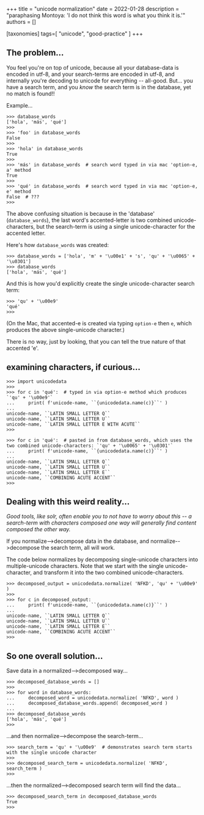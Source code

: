 +++
title = "unicode normalization"
date = 2022-01-28
description = "paraphasing Montoya: 'I do not think this word is what you think it is.'"
authors = []

[taxonomies]
tags=[ "unicode", "good-practice" ]
+++

## The problem...

You feel you're on top of unicode, because all your database-data is encoded in utf-8, and your search-terms are encoded in utf-8, and internally you're decoding to unicode for everything -- all-good. But... you have a search term, and you _know_ the search term is in the database, yet no match is found!!

Example...

```
>>> database_words
['hola', 'más', 'qué']
>>> 
>>> 'foo' in database_words
False
>>> 
>>> 'hola' in database_words
True
>>> 
>>> 'más' in database_words  # search word typed in via mac 'option-e, a' method
True
>>> 
>>> 'qué' in database_words  # search word typed in via mac 'option-e, e' method
False  # ???
>>> 
```

The above confusing situation is because in the 'database' (`database_words`), the last word's accented-letter is two combined unicode-characters, but the search-term is using a single unicode-character for the accented letter.

Here's how `database_words` was created:

```
>>> database_words = ['hola', 'm' + '\u00e1' + 's', 'qu' + '\u0065' + '\u0301']
>>> database_words
['hola', 'más', 'qué']
```

And this is how you'd explicitly create the single unicode-character search term:

```
>>> 'qu' + '\u00e9'
'qué'
>>> 
```

(On the Mac, that accented-e is created via typing `option-e` then `e`, which produces the above single-unicode character.)

There is no way, just by looking, that you can tell the true nature of that accented 'e'.


## examining characters, if curious...

```
>>> import unicodedata
>>> 
>>> for c in 'qué':  # typed in via option-e method which produces `'qu' + '\u00e9'`
...     print( f'unicode-name, ``{unicodedata.name(c)}``' )
... 
unicode-name, ``LATIN SMALL LETTER Q``
unicode-name, ``LATIN SMALL LETTER U``
unicode-name, ``LATIN SMALL LETTER E WITH ACUTE``
>>> 

>>> for c in 'qué':  # pasted in from database_words, which uses the two combined unicode-characters: `'qu' + '\u0065' + '\u0301'`
...     print( f'unicode-name, ``{unicodedata.name(c)}``' )
... 
unicode-name, ``LATIN SMALL LETTER Q``
unicode-name, ``LATIN SMALL LETTER U``
unicode-name, ``LATIN SMALL LETTER E``
unicode-name, ``COMBINING ACUTE ACCENT``
>>> 
```

## Dealing with this weird reality...

_Good tools, like solr, often enable you to not have to worry about this -- a search-term with characters composed one way will generally find content composed the other way._

If you normalize-->decompose data in the database, and normalize-->decompose the search term, all will work.

The code below normalizes by decomposing single-unicode characters into multiple-unicode characters. Note that we start with the single unicode-character, and transform it into the two combined unicode-characters.

```
>>> decomposed_output = unicodedata.normalize( 'NFKD', 'qu' + '\u00e9' )
>>> 
>>> for c in decomposed_output:
...     print( f'unicode-name, ``{unicodedata.name(c)}``' )
... 
unicode-name, ``LATIN SMALL LETTER Q``
unicode-name, ``LATIN SMALL LETTER U``
unicode-name, ``LATIN SMALL LETTER E``
unicode-name, ``COMBINING ACUTE ACCENT``
>>> 
```

## So one overall solution... 

Save data in a normalized-->decomposed way...

```
>>> decomposed_database_words = []
>>> 
>>> for word in database_words:
...     decomposed_word = unicodedata.normalize( 'NFKD', word )
...     decomposed_database_words.append( decomposed_word )
... 
>>> decomposed_database_words
['hola', 'más', 'qué']
>>> 
```

...and then normalize-->decompose the search-term...

```
>>> search_term = 'qu' + '\u00e9'  # demonstrates search term starts with the single unicode character
>>> 
>>> decomposed_search_term = unicodedata.normalize( 'NFKD', search_term )
>>>
```

...then the normalized-->decomposed search term will find the data...

```
>>> decomposed_search_term in decomposed_database_words
True
>>> 
```

